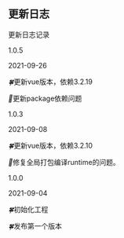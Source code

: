 ## 更新日志

更新日志记录

<div class="doc-update">
    <b-timeline>
      <b-timeline-item>
        <p class="version">1.0.5</p>
        <p class="time">2021-09-26</p>
        <p class="content"><i>🍀</i>更新vue版本，依赖3.2.19</p>
        <p class="content"><i>🐞</i>更新package依赖问题</p>
      </b-timeline-item>
      <b-timeline-item>
        <p class="version">1.0.3</p>
        <p class="time">2021-09-08</p>
        <p class="content"><i>🍀</i>更新vue版本，依赖3.2.10</p>
        <p class="content"><i>🐞</i>修复全局打包编译runtime的问题。</p>
      </b-timeline-item>
      <b-timeline-item>
        <p class="version">1.0.0</p>
        <p class="time">2021-09-04</p>
        <p class="content"><i>🍀</i>初始化工程</p>
        <p class="content"><i>🍀</i>发布第一个版本</p>
      </b-timeline-item>
    </b-timeline>
</div>
